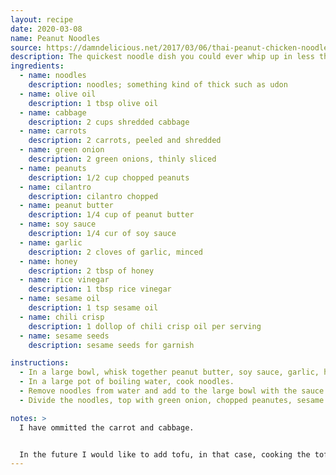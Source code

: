 ```yaml
---
layout: recipe
date: 2020-03-08
name: Peanut Noodles
source: https://damndelicious.net/2017/03/06/thai-peanut-chicken-noodles/
description: The quickest noodle dish you could ever whip up in less than 30 minutes. Full of flavor, and can be served as a side or main!
ingredients:
  - name: noodles
    description: noodles; something kind of thick such as udon
  - name: olive oil
    description: 1 tbsp olive oil
  - name: cabbage
    description: 2 cups shredded cabbage
  - name: carrots
    description: 2 carrots, peeled and shredded
  - name: green onion
    description: 2 green onions, thinly sliced
  - name: peanuts
    description: 1/2 cup chopped peanuts
  - name: cilantro
    description: cilantro chopped
  - name: peanut butter
    description: 1/4 cup of peanut butter
  - name: soy sauce
    description: 1/4 cur of soy sauce
  - name: garlic
    description: 2 cloves of garlic, minced
  - name: honey
    description: 2 tbsp of honey
  - name: rice vinegar
    description: 1 tbsp rice vinegar
  - name: sesame oil
    description: 1 tsp sesame oil
  - name: chili crisp
    description: 1 dollop of chili crisp oil per serving
  - name: sesame seeds
    description: sesame seeds for garnish

instructions:
  - In a large bowl, whisk together peanut butter, soy sauce, garlic, honey, ginger, vinegar, sesame and oil; set aside.
  - In a large pot of boiling water, cook noodles.
  - Remove noodles from water and add to the large bowl with the sauce from Step 1; this will help melt the peanut butter.  Mix well.
  - Divide the noodles, top with green onion, chopped peanutes, sesame seeds, and a dollop of the chili crisp oil.

notes: >
  I have ommitted the carrot and cabbage.


  In the future I would like to add tofu, in that case, cooking the tofu in a skillet with the sauce would be best.
---
```


